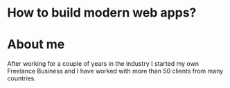 # How to build modern web apps?


# About me

After working for a couple of years in the industry I started my own Freelance Business and I have worked with more than 50 clients from many countries.
